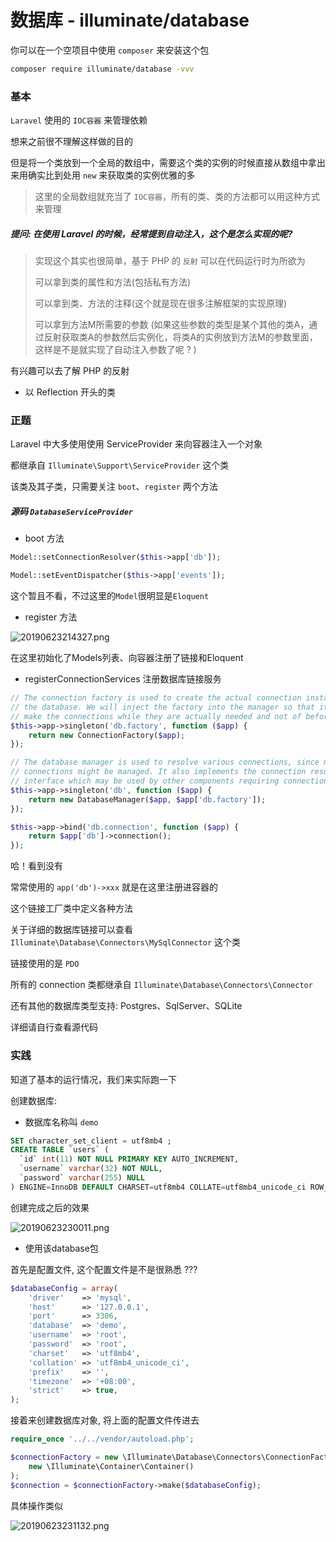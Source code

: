 # 数据库 - illuminate/database

你可以在一个空项目中使用 `composer` 来安装这个包

```bash
composer require illuminate/database -vvv
```

### 基本

`Laravel` 使用的 `IOC容器` 来管理依赖

想来之前很不理解这样做的目的

但是将一个类放到一个全局的数组中，需要这个类的实例的时候直接从数组中拿出来用确实比到处用 `new` 来获取类的实例优雅的多

> 这里的全局数组就充当了 `IOC容器`，所有的类、类的方法都可以用这种方式来管理

##### 提问: 在使用 Laravel 的时候，经常提到自动注入，这个是怎么实现的呢?
>
>
> 实现这个其实也很简单，基于 PHP 的 `反射` 可以在代码运行时为所欲为
>
> 可以拿到类的属性和方法(包括私有方法)
>
> 可以拿到类、方法的注释(这个就是现在很多注解框架的实现原理)
>
> 可以拿到方法M所需要的参数 (如果这些参数的类型是某个其他的类A，通过反射获取类A的参数然后实例化，将类A的实例放到方法M的参数里面，这样是不是就实现了自动注入参数了呢 ? )
>
> 

有兴趣可以去了解 PHP 的反射

- 以 Reflection 开头的类

### 正题

Laravel 中大多使用使用 ServiceProvider 来向容器注入一个对象

都继承自 `Illuminate\Support\ServiceProvider` 这个类

该类及其子类，只需要关注 `boot`、`register` 两个方法

##### 源码 `DatabaseServiceProvider`

- boot 方法

```php
Model::setConnectionResolver($this->app['db']);

Model::setEventDispatcher($this->app['events']);
```

这个暂且不看，不过这里的`Model`很明显是`Eloquent`

- register 方法

![20190623214327.png](https://i.loli.net/2019/06/23/5d0f82481508e71548.png)

在这里初始化了Models列表、向容器注册了链接和Eloquent

- registerConnectionServices 注册数据库链接服务

```php
// The connection factory is used to create the actual connection instances on
// the database. We will inject the factory into the manager so that it may
// make the connections while they are actually needed and not of before.
$this->app->singleton('db.factory', function ($app) {
    return new ConnectionFactory($app);
});

// The database manager is used to resolve various connections, since multiple
// connections might be managed. It also implements the connection resolver
// interface which may be used by other components requiring connections.
$this->app->singleton('db', function ($app) {
    return new DatabaseManager($app, $app['db.factory']);
});

$this->app->bind('db.connection', function ($app) {
    return $app['db']->connection();
});
```

哈！看到没有

常常使用的 `app('db')->xxx` 就是在这里注册进容器的

这个链接工厂类中定义各种方法

关于详细的数据库链接可以查看 `Illuminate\Database\Connectors\MySqlConnector` 这个类

链接使用的是 `PDO`

所有的 connection 类都继承自 `Illuminate\Database\Connectors\Connector`

还有其他的数据库类型支持: Postgres、SqlServer、SQLite

详细请自行查看源代码

### 实践

知道了基本的运行情况，我们来实际跑一下

创建数据库:

- 数据库名称叫 `demo`

```sql
SET character_set_client = utf8mb4 ;
CREATE TABLE `users` (
  `id` int(11) NOT NULL PRIMARY KEY AUTO_INCREMENT,
  `username` varchar(32) NOT NULL,
  `password` varchar(255) NULL
) ENGINE=InnoDB DEFAULT CHARSET=utf8mb4 COLLATE=utf8mb4_unicode_ci ROW_FORMAT=COMPACT;
```

创建完成之后的效果

![20190623230011.png](https://i.loli.net/2019/06/23/5d0f94039a20865980.png)

- 使用该database包

首先是配置文件, 这个配置文件是不是很熟悉 ???

```php
$databaseConfig = array(
    'driver'    => 'mysql',
    'host'      => '127.0.0.1',
    'port'      => 3306,
    'database'  => 'demo',
    'username'  => 'root',
    'password'  => 'root',
    'charset'   => 'utf8mb4',
    'collation' => 'utf8mb4_unicode_ci',
    'prefix'    => '',
    'timezone'  => '+08:00',
    'strict'    => true,
);
```

接着来创建数据库对象, 将上面的配置文件传进去

```php
require_once '../../vendor/autoload.php';

$connectionFactory = new \Illuminate\Database\Connectors\ConnectionFactory(
    new \Illuminate\Container\Container()
);
$connection = $connectionFactory->make($databaseConfig);
```

具体操作类似

![20190623231132.png](https://i.loli.net/2019/06/23/5d0f96c3b9f2320990.png)
